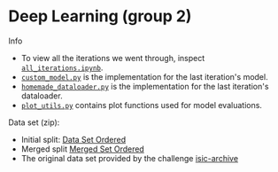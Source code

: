 # Deep Learning (group 2)

Info
- To view all the iterations we went through, inspect [`all_iterations.ipynb`](https://gitlab.au.dk/sebiwnl/deep_learning_group2/-/blob/main/all_iterations.ipynb?ref_type=heads).
- [`custom_model.py`](https://gitlab.au.dk/sebiwnl/deep_learning_group2/-/blob/main/custom_model.py?ref_type=heads) is the implementation for the last iteration's model.
- [`homemade_dataloader.py`](https://gitlab.au.dk/sebiwnl/deep_learning_group2/-/blob/main/homemade_dataloader.py?ref_type=heads) is the implementation for the last iteration's dataloader.
- [`plot_utils.py`](https://gitlab.au.dk/sebiwnl/deep_learning_group2/-/blob/main/plot_utils.py?ref_type=heads) contains plot functions used for model evaluations.

Data set (zip):
- Initial split: [Data Set Ordered](https://drive.google.com/file/d/1oLZRpgW4u_0XikxAdtvLqOVMc3Srqk50/view?usp=share_link)
- Merged split [Merged Set Ordered](https://drive.google.com/file/d/1H24NWbCEHQthBZCP4hjmtxx6LYlR3bML/view?usp=share_link)
- The original data set provided by the challenge [isic-archive](https://challenge.isic-archive.com/data/#2018)